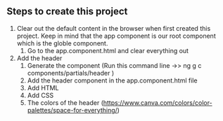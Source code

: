 ## Steps to create this project 
1) Clear out the default content in the browser when first created this project. Keep in mind that the app component is our root component which is the globle component. 
    1. Go to the app.component.html and clear everything out
2) Add the header 
    1. Generate the component (Run this command line ->> ng g c components/partials/header )
    2. Add the header component in the app.component.html file 
    3. Add HTML
    4. Add CSS
    5. The colors of the header (https://www.canva.com/colors/color-palettes/space-for-everything/)